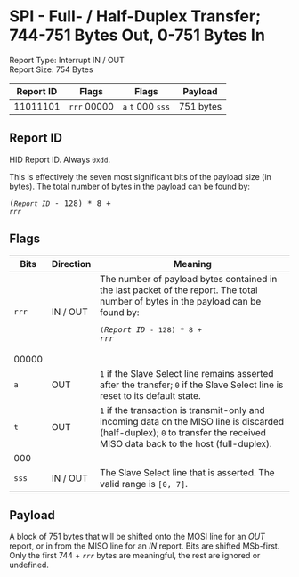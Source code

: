 
# SPI - Full- / Half-Duplex Transfer; 744-751 Bytes Out, 0-751 Bytes In
Report Type: Interrupt IN / OUT<br />
Report Size: 754 Bytes

| Report ID | Flags | Flags | Payload |
|-----------|-------|-------|---------|
| 11011101 | `rrr`&nbsp;00000 | `a`&nbsp;`t`&nbsp;000&nbsp;`sss` | 751 bytes |

## Report ID
HID Report ID.  Always `0xdd`.

This is effectively the seven most significant bits of the payload size (in bytes).  The total number of bytes in the payload can be found by: <pre>(*`Report ID`* - 128) * 8 + *`rrr`*</pre>

## Flags
| Bits  | Direction | Meaning |
|-------|-----------|---------|
| `rrr` | IN / OUT  | The number of payload bytes contained in the last packet of the report.  The total number of bytes in the payload can be found by: <pre>(*`Report ID`* - 128) * 8 + *`rrr`*</pre> |
| 00000 |          |                                                                       |
| `a`   | OUT      | `1` if the Slave Select line remains asserted after the transfer; `0` if the Slave Select line is reset to its default state. |
| `t`   | OUT      | `1` if the transaction is transmit-only and incoming data on the MISO line is discarded (half-duplex); `0` to transfer the received MISO data back to the host (full-duplex). |
| 000   |          |                                                                       |
| `sss` | IN / OUT | The Slave Select line that is asserted.  The valid range is `[0, 7]`. |

## Payload
A block of 751 bytes that will be shifted onto the MOSI line for an *OUT* report, or in from the MISO line for an *IN* report.  Bits are shifted MSb-first.  Only the first 744 + *`rrr`* bytes are meaningful, the rest are ignored or undefined.
